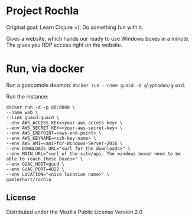 # Project Rochla
Original goal: Learn Clojure =). Do something fun with it.

Gives a website, which hands our ready to use Windows boxes in a minute.
The gives you RDP access right on the website.



# Run, via docker
Run a guacomole deamon: `docker run --name guacd -d glyptodon/guacd`.

Run the instance:

    docker run -d -p 80:8080 \
    --name web \
    --link guacd:guacd \
    --env AWS_ACCESS_KEY=<your-aws-access-key> \
    --env AWS_SECRET_KEY=<your-aws-secret-key> \
    --env AWS_ENDPOINT=<aws-end-point> \
    --env AWS_KEYNAME=<ssh-key-name> \
    --env AWS_AMI=<ami-for-Windows-Server-2016 \
    --env DOWNLOADS_URL="<url for the downloads>" \
    --env MAIN_URL="<url of the site/api. The windows boxed need to be able to reach these boxes>" \
    --env GUAC_HOST=gucd \
    --env GUAC_PORT=4822 \
    --env LOCATION="<nice location name>" \
    gamlerhart/rochla



## License

Distributed under the Mozilla Public License Version 2.0